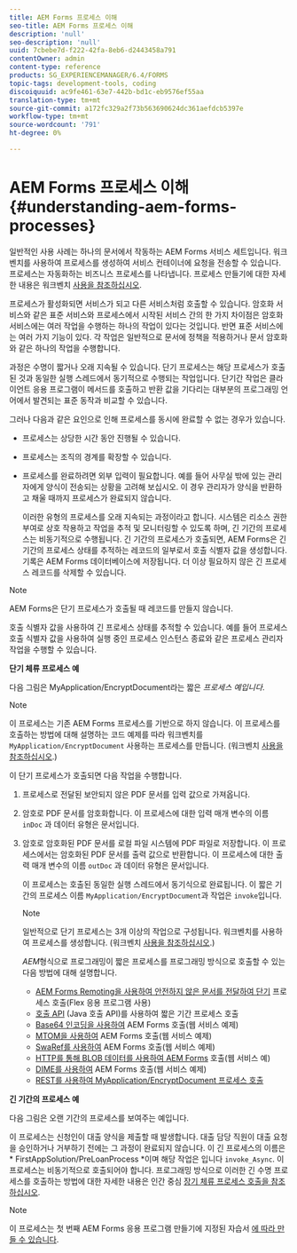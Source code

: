 ```yaml
---
title: AEM Forms 프로세스 이해
seo-title: AEM Forms 프로세스 이해
description: 'null'
seo-description: 'null'
uuid: 7cbebe7d-f222-42fa-8eb6-d2443458a791
contentOwner: admin
content-type: reference
products: SG_EXPERIENCEMANAGER/6.4/FORMS
topic-tags: development-tools, coding
discoiquuid: ac9fe461-63e7-442b-bd1c-eb9576ef55aa
translation-type: tm+mt
source-git-commit: a172fc329a2f73b563690624dc361aefdcb5397e
workflow-type: tm+mt
source-wordcount: '791'
ht-degree: 0%

---
```



# AEM Forms 프로세스 이해 {#understanding-aem-forms-processes}

일반적인 사용 사례는 하나의 문서에서 작동하는 AEM Forms 서비스 세트입니다. 워크벤치를 사용하여 프로세스를 생성하여 서비스 컨테이너에 요청을 전송할 수 있습니다. 프로세스는 자동화하는 비즈니스 프로세스를 나타냅니다. 프로세스 만들기에 대한 자세한 내용은 워크벤치 [사용을 참조하십시오](https://www.adobe.com/go/learn_aemforms_workbench_63).

프로세스가 활성화되면 서비스가 되고 다른 서비스처럼 호출할 수 있습니다. 암호화 서비스와 같은 표준 서비스와 프로세스에서 시작된 서비스 간의 한 가지 차이점은 암호화 서비스에는 여러 작업을 수행하는 하나의 작업이 있다는 것입니다. 반면 표준 서비스에는 여러 가지 기능이 있다. 각 작업은 일반적으로 문서에 정책을 적용하거나 문서 암호화와 같은 하나의 작업을 수행합니다.

과정은 수명이 짧거나 오래 지속될 수 있습니다. 단기 프로세스는 해당 프로세스가 호출된 것과 동일한 실행 스레드에서 동기적으로 수행되는 작업입니다. 단기간 작업은 클라이언트 응용 프로그램이 메서드를 호출하고 반환 값을 기다리는 대부분의 프로그래밍 언어에서 발견되는 표준 동작과 비교할 수 있습니다.

그러나 다음과 같은 요인으로 인해 프로세스를 동시에 완료할 수 없는 경우가 있습니다.

* 프로세스는 상당한 시간 동안 진행될 수 있습니다.
* 프로세스는 조직의 경계를 확장할 수 있습니다.
* 프로세스를 완료하려면 외부 입력이 필요합니다. 예를 들어 사무실 밖에 있는 관리자에게 양식이 전송되는 상황을 고려해 보십시오. 이 경우 관리자가 양식을 반환하고 채울 때까지 프로세스가 완료되지 않습니다.

   이러한 유형의 프로세스를 오래 지속되는 과정이라고 합니다. 시스템은 리소스 권한 부여로 상호 작용하고 작업을 추적 및 모니터링할 수 있도록 하며, 긴 기간의 프로세스는 비동기적으로 수행됩니다. 긴 기간의 프로세스가 호출되면, AEM Forms은 긴 기간의 프로세스 상태를 추적하는 레코드의 일부로서 호출 식별자 값을 생성합니다. 기록은 AEM Forms 데이터베이스에 저장됩니다. 더 이상 필요하지 않은 긴 프로세스 레코드를 삭제할 수 있습니다.

>[!NOTE]
>
>AEM Forms은 단기 프로세스가 호출될 때 레코드를 만들지 않습니다.

호출 식별자 값을 사용하여 긴 프로세스 상태를 추적할 수 있습니다. 예를 들어 프로세스 호출 식별자 값을 사용하여 실행 중인 프로세스 인스턴스 종료와 같은 프로세스 관리자 작업을 수행할 수 있습니다.

**단기 체류 프로세스 예**

다음 그림은 MyApplication/EncryptDocument라는 짧은 *프로세스 예입니다*.

>[!NOTE]
>
>이 프로세스는 기존 AEM Forms 프로세스를 기반으로 하지 않습니다. 이 프로세스를 호출하는 방법에 대해 설명하는 코드 예제를 따라 워크벤치를 `MyApplication/EncryptDocument` 사용하는 프로세스를 만듭니다. (워크벤치 [사용을 참조하십시오](https://www.adobe.com/go/learn_aemforms_workbench_63).)

이 단기 프로세스가 호출되면 다음 작업을 수행합니다.

1. 프로세스로 전달된 보안되지 않은 PDF 문서를 입력 값으로 가져옵니다.
1. 암호로 PDF 문서를 암호화합니다. 이 프로세스에 대한 입력 매개 변수의 이름 `inDoc` 과 데이터 유형은 문서입니다.
1. 암호로 암호화된 PDF 문서를 로컬 파일 시스템에 PDF 파일로 저장합니다. 이 프로세스에서는 암호화된 PDF 문서를 출력 값으로 반환합니다. 이 프로세스에 대한 출력 매개 변수의 이름 `outDoc` 과 데이터 유형은 문서입니다.

   이 프로세스는 호출된 동일한 실행 스레드에서 동기식으로 완료됩니다. 이 짧은 기간의 프로세스 이름 `MyApplication/EncryptDocument`과 작업은 `invoke`입니다.

   >[!NOTE]
   >
   >일반적으로 단기 프로세스는 3개 이상의 작업으로 구성됩니다. 워크벤치를 사용하여 프로세스를 생성합니다. (워크벤치 [사용을 참조하십시오](https://www.adobe.com/go/learn_aemforms_workbench_63).)

   *AEM*&#x200B;형식으로 프로그래밍이 짧은 프로세스를 프로그래밍 방식으로 호출할 수 있는 다음 방법에 대해 설명합니다.

   * [AEM Forms Remoting을 사용하여 안전하지 않은 문서를 전달하여 단기](/help/forms/developing/invoking-aem-forms-using-remoting.md#invoking-a-short-lived-process-by-passing-an-unsecure-document-using-remoting) 프로세스 호출(Flex 응용 프로그램 사용)
   * [호출 API](/help/forms/developing/invoking-aem-forms-using-java.md#invoking-a-short-lived-process-using-the-invocation-api) (Java 호출 API)를 사용하여 짧은 기간 프로세스 호출
   * [Base64 인코딩을 사용하여](/help/forms/developing/invoking-aem-forms-using-web.md#invoking-aem-forms-using-base64-encoding) AEM Forms 호출(웹 서비스 예제)
   * [MTOM을 사용하여](/help/forms/developing/invoking-aem-forms-using-web.md#invoking-aem-forms-using-mtom) AEM Forms 호출(웹 서비스 예제)
   * [SwaRef를 사용하여](/help/forms/developing/invoking-aem-forms-using-web.md#invoking-aem-forms-using-swaref) AEM Forms 호출(웹 서비스 예제)
   * [HTTP를 통해 BLOB 데이터를 사용하여 AEM Forms](/help/forms/developing/invoking-aem-forms-using-web.md#invoking-aem-forms-using-blob-data-over-http) 호출(웹 서비스 예)
   * [DIME를 사용하여](/help/forms/developing/invoking-aem-forms-using-web.md#invoking-aem-forms-using-dime) AEM Forms 호출(웹 서비스 예제)
   * [REST를 사용하여 MyApplication/EncryptDocument 프로세스 호출](/help/forms/developing/invoking-aem-forms-using-rest.md)

**긴 기간의 프로세스 예**

다음 그림은 오랜 기간의 프로세스를 보여주는 예입니다.

이 프로세스는 신청인이 대출 양식을 제출할 때 발생합니다. 대출 담당 직원이 대출 요청을 승인하거나 거부하기 전에는 그 과정이 완료되지 않습니다. 이 긴 프로세스의 이름은* FirstAppSolution/PreLoanProcess *이며 해당 작업은 입니다 `invoke_Async`. 이 프로세스는 비동기적으로 호출되어야 합니다. 프로그래밍 방식으로 이러한 긴 수명 프로세스를 호출하는 방법에 대한 자세한 내용은 인간 중심 [장기 체류 프로세스 호출을 참조하십시오](/help/forms/developing/invoking-human-centric-long-lived.md#invoking-human-centric-long-lived-processes).

>[!NOTE]
>
>이 프로세스는 첫 번째 AEM Forms 응용 프로그램 만들기에 지정된 자습서 [에 따라 만들 수 있습니다](https://www.adobe.com/go/learn_aemforms_firstapp_ds_63).


